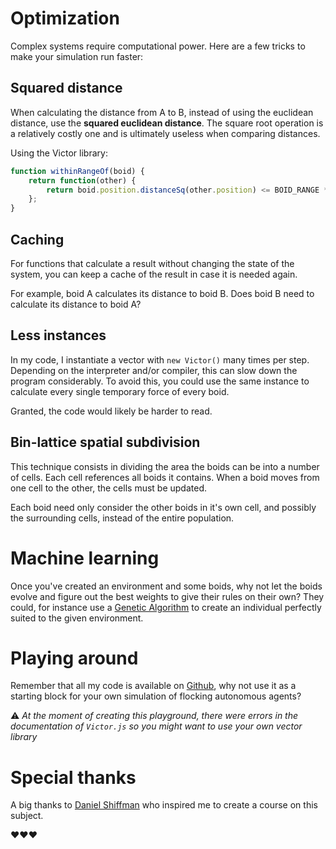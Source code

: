 # Optimization

Complex systems require computational power. Here are a few tricks to make your simulation run faster:

## Squared distance
When calculating the distance from A to B, instead of using the euclidean distance, use the **squared euclidean distance**. The square root operation is a relatively costly one and is ultimately useless when comparing distances.

Using the Victor library:
```javascript
function withinRangeOf(boid) {	
	return function(other) {
		return boid.position.distanceSq(other.position) <= BOID_RANGE * BOID_RANGE;
	};
}
```

## Caching
For functions that calculate a result without changing the state of the system, you can keep a cache of the result in case it is needed again.

For example, boid A calculates its distance to boid B. Does boid B need to calculate its distance to boid A?

## Less instances
In my code, I instantiate a vector with `new Victor()` many times per step. Depending on the interpreter and/or compiler, this can slow down the program considerably. To avoid this, you could use the same instance to calculate every single temporary force of every boid. 

Granted, the code would likely be harder to read.

## Bin-lattice spatial subdivision

This technique consists in dividing the area the boids can be into a number of cells. Each cell references all boids it contains. When a boid moves from one cell to the other, the cells must be updated.

Each boid need only consider the other boids in it's own cell, and possibly the surrounding cells, instead of the entire population.

# Machine learning

Once you've created an environment and some boids, why not let the boids evolve and figure out the best weights to give their rules on their own?
They could, for instance use a [Genetic Algorithm](https://tech.io/playgrounds/334/genetic-algorithms) to create an individual perfectly suited to the given environment.

# Playing around

Remember that all my code is available on [Github](https://github.com/chickentuna/Flocks-Playground), why not use it as a starting block for your own simulation of flocking autonomous agents?

⚠ _At the moment of creating this playground, there were errors in the documentation of `Victor.js` so you might want to use your own vector library_

# Special thanks

A big thanks to [Daniel Shiffman](http://shiffman.net/) who inspired me to create a course on this subject.

**❤❤❤**